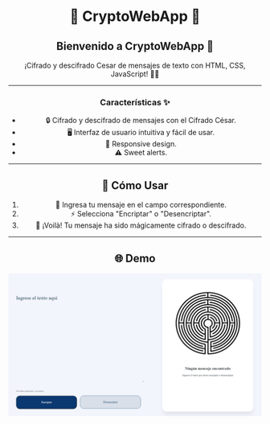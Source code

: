 <div align="center">

# 💎 CryptoWebApp 💎

## Bienvenido a **CryptoWebApp** 🚀

¡Cifrado y descifrado Cesar de mensajes de texto con HTML, CSS, JavaScript! 🕵️‍♂️

---

### Características ✨

- 🔒 Cifrado y descifrado de mensajes con el Cifrado César.
- 🖥️ Interfaz de usuario intuitiva y fácil de usar.
- 🔄 Responsive design.
- ⚠️ Sweet alerts.

---

## 🚀 Cómo Usar

1. 📝 Ingresa tu mensaje en el campo correspondiente.
2. ⚡ Selecciona "Encriptar" o "Desencriptar".
3. 🎉 ¡Voilà! Tu mensaje ha sido mágicamente cifrado o descifrado.

---

## 🌐 Demo

[![Landing](img/landing.png)](https://tigscript.github.io/CryptoWebApp/)

</div>
